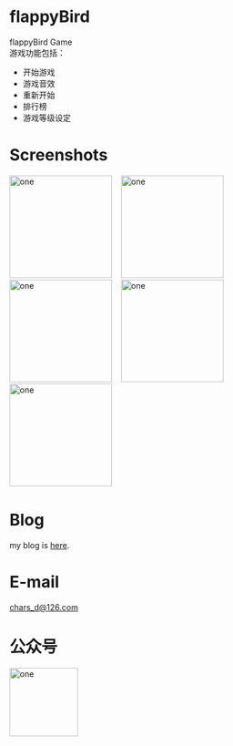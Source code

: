 # flappyBird
flappyBird Game</br>
游戏功能包括：
 * 开始游戏
 * 游戏音效
 * 重新开始
 * 排行榜
 * 游戏等级设定

# Screenshots
<img alt="one" src="https://raw.github.com/charsdavy/flappyBird/master/screenshots/fp1.png" width="180">
&nbsp;&nbsp;
<img alt="one" src="https://raw.github.com/charsdavy/flappyBird/master/screenshots/fp2.png" width="180">
&nbsp;&nbsp;
<img alt="one" src="https://raw.github.com/charsdavy/flappyBird/master/screenshots/fp3.png" width="180">
&nbsp;&nbsp;
<img alt="one" src="https://raw.github.com/charsdavy/flappyBird/master/screenshots/fp4.png" width="180">
&nbsp;&nbsp;
<img alt="one" src="https://raw.github.com/charsdavy/flappyBird/master/screenshots/fp5.png" width="180">
&nbsp;&nbsp;

# Blog
my blog is [here](http://my.oschina.net/chars/blog). 

# E-mail
chars_d@126.com

# 公众号
<img alt="one" src="https://raw.github.com/charsdavy/MyNotes/master/screenshots/xiaoniu.png" width="120">
&nbsp;&nbsp;
